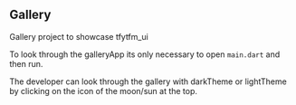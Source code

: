 ## Gallery

Gallery project to showcase tfytfm_ui

To look through the galleryApp its only necessary to open `main.dart` and then run. 

The developer can look through the gallery with darkTheme or lightTheme by clicking on the icon of the moon/sun at the top. 


